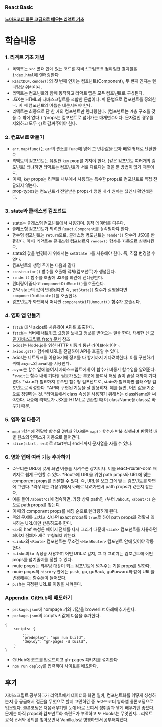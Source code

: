 ### React Basic

#### [노마드코더 클론 코딩으로 배우는 리액트 기초](https://nomadcoders.co/react-fundamentals)

# 학습내용

### 1. 리액트 기초 개념

- 리액트는 `src` 폴더 안에 있는 코드를 자바스크립트로 컴파일한 결과물을 `index.html`에 렌더링한다.
- `ReactDOM.Render()`의 첫 번째 인자는 컴포넌트(Component), 두 번째 인자는 렌더링할 위치이다.
- 리액트는 컴포넌트와 함께 동작하고 리액트 앱은 모두 컴포넌트로 구성된다.
- JSX는 HTML과 자바스크립트를 조합한 문법이다. 이 문법으로 컴포넌트를 정의한다. 이 때 컴포넌트의 이름은 대문자여야 한다.
- 리액트는 최종으로 단 한 개의 컴포넌트만 렌더링한다. (컴포넌트는 계층 구조를 갖을 수 밖에 없다.)
  \*props는 컴포넌트로 넘어가는 매개변수이다. 문자열인 경우를 제외하고 모두 `{}`로 감싸주어야 한다.

### 2. 컴포넌트 만들기

- `arr.map(func)`는 arr의 원소를 func에 넣어 그 반환값을 모아 배열 형태로 반환한다.
- 리액트의 컴포넌트는 유일한 `key` prop를 가져야 한다. (같은 컴포넌트 여러개의 컴포넌트) 왜냐하면 리액트는 컴포넌트가 서로 다르다는 것을 알 방법이 없기 때문이다.
- 이 때, `key` props는 리액트 내부에서 사용되는 특수한 props로 컴포넌트로 직접 전달되지 않는다.
- prop-types는 컴포넌트가 전달받은 props가 정말 내가 원하는 값인지 확인해준다.

### 3. state와 클래스형 컴포넌트

- state는 클래스형 컴포넌트에서 사용되며, 동적 데이터를 다룬다.
- 클래스형 컴포넌트가 되려면 `React.Component`를 상속받아야 한다.
- 함수형 컴포넌트는 `return`으로, 클래스형 컴포넌트는 `render()` 함수가 JSX를 반환한다. 이 때 리액트는 클래스형 컴포넌트의 `render()` 함수를 자동으로 실행시킨다.
- state의 값을 변경하기 위해서는 `setState()`를 사용해야 한다. 즉, 직접 변경할 수 없다.
- 컴포넌트의 생명 주기는 다음과 같다
- `constructor()` 함수를 호출해 객체(컴포넌트)가 생성된다.
- `render()` 함수를 호출해 JSX를 화면에 렌더링한다.
- 렌더링이 끝나고 `componentDidMount()`를 호출한다.
- 만약 state의 값이 변경된다면 즉, `setState()` 함수가 실행된다면 `componentDidUpdate()`를 호출한다.
- 컴포넌트가 화면에서 떠나면 `componentWillUnmount()` 함수가 호출된다.

### 4. 영화 앱 만들기

- `fetch` 대신 axios를 사용하여 API를 호출한다.
- `fetch`는 서버에 네트워크 요청을 보내고 정보를 받아오는 일을 한다. 자세한 건 [모던 자바스크립트 fetch 문서](https://ko.javascript.info/fetch) 참조
- axios는 Node.js를 위한 HTTP 비동기 통신 라이브러리이다.
- `axios.get()` 함수에 URL을 전달하여 API를 호출할 수 있다.
- axios는 네트워크를 이용하기에 정보를 다 받기까지 기다려야한다. 이를 구현하기 위해 async와 await를 사용한다.
- `async`는 함수 앞에 붙여서 자바스크립트에게 이 함수가 비동기 함수임을 알려준다.
  *`await`는 함수 내에 기다릴 필요가 있는 부분에 붙여서 해당 줄이 끝날 때까지 기다린다.
  *state가 필요하지 않으면 함수형 컴포넌트로, state가 필요하면 클래스형 컴포넌트로 작성한다.
  *API에 구현된 기능을 잘 활용하자. 예를 들면, 어떤 값을 기준으로 정렬하는 것.
  *리액트에서 class 속성을 사용하기 위해서는 className을 써야한다. 나중에 리액트가 JSX를 HTML로 변환할 때 이 className을 class로 바꾸기 때문.

### 5. 영화 앱 다듬기

- `map()`함수에 전달할 함수의 2번째 인자에는 `map()` 함수가 반복 실행하며 반환할 배열 원소의 인덱스가 자동으로 들어간다.
- `slice(start, end)`로 start부터 end-1까지 문자열을 자를 수 있다.

### 6. 영화 앱에 여러 기능 추가하기

- 라우터는 URL에 맞게 화면 이동을 시켜주는 장치이다. 이를 react-router-dom 패키지로 쉽게 구현할 수 있다.
  *Route에 URL을 위한 path props와 URL에 맞는 component props를 전달할 수 있다. 즉, URL을 보고 그에 맞는 컴포넌트를 화면에 그린다.
  *라우터는 가장 위에서 아래로 내려가면서 path props가 있는지 찾는다.
- 예를 들어 `/about/cs`에 접속하면, 가장 상위 path인 `/`부터 `/about`, `/about/cs` 순으로 path props를 찾는다.
- 이 때의 component props를 해당 순으로 렌더링하게 된다.
- 위의 문제를 고치고 싶다면 exact props를 `true`로 하여 path props와 정확히 일치하는 URL에만 반응하도록 한다.
- `<a>`의 href 속성은 페이지 전체를 다시 그리기 때문에 `<Link>` 컴포넌트를 사용하면 페이지 전체가 새로 고침되지 않는다.
- `<Link>`와 `<Route>` 컴포넌트는 무조건 `<HashRouter>` 컴포넌트 안에 있어야 작동한다.
- `<Link>`의 to 속성을 사용하여 어떤 URL로 갈지, 그 때 그려지는 컴포넌트에 어떤 props를 넘겨줄지를 정할 수 있다.
- route props는 라우팅 대상이 되는 컴포넌트에 넘겨주는 기본 props를 말한다.
- route props의 `history` 안에는 push, go, goBack, goForward와 같이 URL을 변경해주는 함수들이 들어있다.
- `pus`h는 지정된 URL로 이동을 시켜준다.

### Appendix. GitHub에 배포하기

- `package.json`에 hompage 키와 키값을 browerlist 아래에 추가한다.
- `package.json`의 scripts 키값에 다음을 추가한다.

```
{
    scripts: {
        ...
        "predeploy": "npm run build",
        "deploy": "gh-pages -d build",
    }
}
```

- GitHub에 코드를 업로드하고 gh-pages 패키지를 설치한다.
- `npm run deploy`를 입력하여 사이트를 배포한다.

## 후기

자바스크립트 공부하다가 리액트에서 데이터와 화면 일치, 컴포넌트화를 어떻게 생성하는지 등 궁금해서 접근을 무엇으로 할지 고민하던 중 노마드코더 영화앱 클론코딩으로 입문했다. 클론코딩은 처음배우기엔 눈에 바로 보여서 성취감과 얕게 배우기엔 좋았다. 문제는 아직 props와 컴포넌트화 숙련도가 부족하고 또 Hooks는 무엇인지... 리액트 공식 문서와 강의를 찾아보면서 VanillaJs랑 병행하면서 공부해야겠다.
